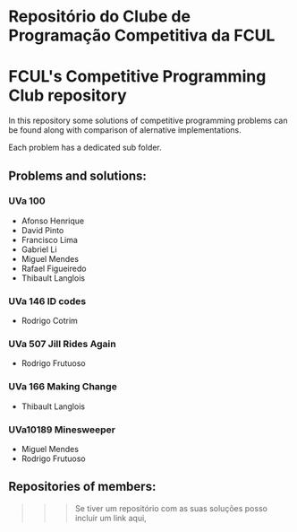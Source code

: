 # Repositório do Clube de Programação Competitiva da FCUL
# FCUL's Competitive Programming Club repository

In this repository some solutions of competitive programming problems can be found along with comparison of alernative implementations. 

Each problem has a dedicated sub folder.

## Problems and solutions:

### UVa 100
- Afonso Henrique
- David Pinto
- Francisco Lima 
- Gabriel Li
- Miguel Mendes
- Rafael Figueiredo
- Thibault Langlois

### UVa 146 ID codes
- Rodrigo Cotrim

### UVa 507 Jill Rides Again
- Rodrigo Frutuoso

### UVa 166 Making Change
- Thibault Langlois

### UVa10189 Minesweeper
- Miguel Mendes
- Rodrigo Frutuoso

## Repositories of members:

>>>  Se tiver um repositório com as suas soluções posso incluir um link aqui,





